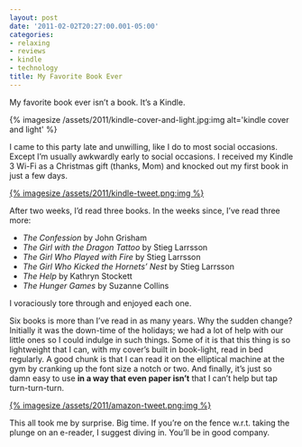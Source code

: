 ```yaml
---
layout: post
date: '2011-02-02T20:27:00.001-05:00'
categories:
- relaxing
- reviews
- kindle
- technology
title: My Favorite Book Ever
---
```


My favorite book ever isn’t a book. It’s a Kindle.  

{% imagesize /assets/2011/kindle-cover-and-light.jpg:img alt='kindle cover and light' %}

I came to this party late and unwilling, like I do to most social occasions. Except I’m usually awkwardly early to social occasions. I received my Kindle 3 Wi-Fi as a Christmas gift (thanks, Mom) and knocked out my first book in just a few days. 

[{% imagesize /assets/2011/kindle-tweet.png:img %}](http://twitter.com/mharen/statuses/20875533868859394)

After two weeks, I’d read three books. In the weeks since, I’ve read three more: 

* *The Confession* by John Grisham
* *The Girl with the Dragon Tattoo* by Stieg Larrsson
* *The Girl Who Played with Fire* by Stieg Larrsson
* *The Girl Who Kicked the Hornets’ Nest* by Stieg Larrsson
* *The Help* by Kathryn Stockett
* *The Hunger Games* by Suzanne Collins 

I voraciously tore through and enjoyed each one. 

Six books is more than I’ve read in as many years. Why the sudden change? Initially it was the down-time of the holidays; we had a lot of help with our little ones so I could indulge in such things. Some of it is that this thing is so lightweight that I can, with my cover’s built in book-light, read in bed regularly. A good chunk is that I can read it on the elliptical machine at the gym by cranking up the font size a notch or two. And finally, it’s just so damn easy to use **in a way that even paper isn’t** that I can’t help but tap turn-turn-turn.

[{% imagesize /assets/2011/amazon-tweet.png:img %}](http://twitter.com/mharen/statuses/19785257767141377)

This all took me by surprise. Big time. If you’re on the fence w.r.t. taking the plunge on an e-reader, I suggest diving in. You’ll be in good company.